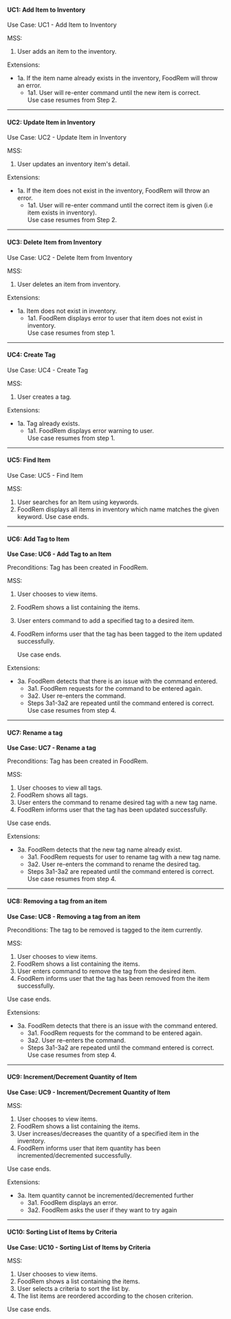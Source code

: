 <!-- markdownlint-disable-file first-line-h1 -->
#### UC1: Add Item to Inventory

<!-- TODO: Use Cases 1 to 5 to be updated in another PR by Ting Kai-->
Use Case: UC1 - Add Item to Inventory

MSS:

1. User adds an item to the inventory.
   
Extensions:

* 1a. If the item name already exists in the inventory, FoodRem will throw an error.
  * 1a1. User will re-enter command until the new item is correct. <br> Use case resumes from Step 2.
  
---
#### UC2: Update Item in Inventory

Use Case: UC2 - Update Item in Inventory

MSS:

1. User updates an inventory item's detail.

Extensions:

* 1a. If the item does not exist in the inventory, FoodRem will throw an error.
  * 1a1. User will re-enter command until the correct item is given (i.e item exists in inventory).<br>Use case resumes from Step 2.
  
---
#### UC3: Delete Item from Inventory

Use Case: UC2 - Delete Item from Inventory

MSS:

1. User deletes an item from inventory.

Extensions:

* 1a. Item does not exist in inventory.
  * 1a1. FoodRem displays error to user that item does not exist in inventory.<br> Use case resumes from step 1.
  
---
#### UC4: Create Tag

Use Case: UC4 - Create Tag

MSS:

1. User creates a tag.

Extensions:

* 1a. Tag already exists.
  * 1a1. FoodRem displays error warning to user.<br>Use case resumes from step 1.
  
---
#### UC5: Find Item

Use Case: UC5 - Find Item

MSS:

1. User searches for an Item using keywords.
1. FoodRem displays all items in inventory which name matches the given keyword.
   Use case ends.

---
#### UC6: Add Tag to Item

**Use Case: UC6 - Add Tag to an Item**

Preconditions: Tag has been created in FoodRem.

MSS:

1. User chooses to view items.
1. FoodRem shows a list containing the items.
1. User enters command to add a specified tag to a desired item.
1. FoodRem informs user that the tag has been tagged to the item updated successfully.

   Use case ends.

Extensions:

* 3a. FoodRem detects that there is an issue with the command entered.
  * 3a1. FoodRem requests for the command to be entered again.
  * 3a2. User re-enters the command.
  * Steps 3a1-3a2 are repeated until the command entered is correct. <br> Use case resumes from step 4.
  
---
#### UC7: Rename a tag

**Use Case: UC7 - Rename a tag**

Preconditions: Tag has been created in FoodRem.

MSS:

1. User chooses to view all tags.
1. FoodRem shows all tags.
1. User enters the command to rename desired tag with a new tag name.
1. FoodRem informs user that the tag has been updated successfully.

Use case ends.

Extensions:

* 3a. FoodRem detects that the new tag name already exist.
  * 3a1. FoodRem requests for user to rename tag with a new tag name.
  * 3a2. User re-enters the command to rename the desired tag.
  * Steps 3a1-3a2 are repeated until the command entered is correct.<br> Use case resumes from step 4.
  
---
#### UC8: Removing a tag from an item

**Use Case: UC8 - Removing a tag from an item**

Preconditions: The tag to be removed is tagged to the item currently.

MSS:

1. User chooses to view items.
1. FoodRem shows a list containing the items.
1. User enters command to remove the tag from the desired item.
1. FoodRem informs user that the tag has been removed from the item successfully.

Use case ends.

Extensions:

* 3a. FoodRem detects that there is an issue with the command entered.
  * 3a1. FoodRem requests for the command to be entered again.
  * 3a2. User re-enters the command.
  * Steps 3a1-3a2 are repeated until the command entered is correct. <br>Use case resumes from step 4.
  
---
#### UC9: Increment/Decrement Quantity of Item

**Use Case: UC9 - Increment/Decrement Quantity of Item**

MSS:

1. User chooses to view items.
1. FoodRem shows a list containing the items.
1. User increases/decreases the quantity of a specified item in the inventory.
1. FoodRem informs user that item quantity has been incremented/decremented successfully.

Use case ends.

Extensions:

* 3a. Item quantity cannot be incremented/decremented further
  * 3a1. FoodRem displays an error.
  * 3a2. FoodRem asks the user if they want to try again
  
---
#### UC10: Sorting List of Items by Criteria

**Use Case: UC10 - Sorting List of Items by Criteria**

MSS:

1. User chooses to view items.
1. FoodRem shows a list containing the items.
1. User selects a criteria to sort the list by.
1. The list items are reordered according to the chosen criterion.

Use case ends.
